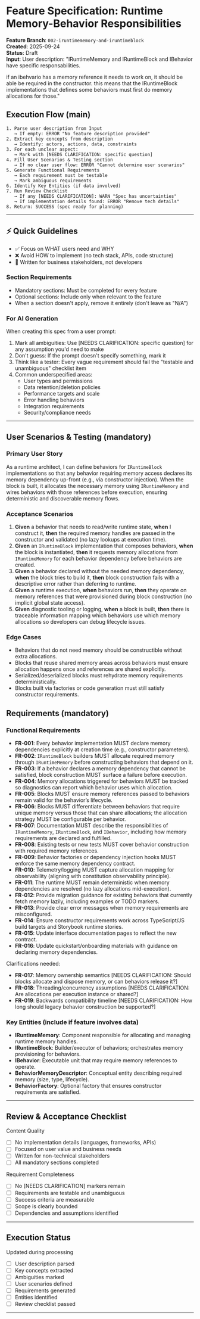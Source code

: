 # Feature Specification: Runtime Memory-Behavior Responsibilities

**Feature Branch**: `002-iruntimememory-and-iruntimeblock`  
**Created**: 2025-09-24  
**Status**: Draft  
**Input**: User description: "IRuntimeMemory and IRuntimeBlock and IBehavior have specific responsabilities.

if an ibehvario has a memory reference it needs to work on, it should be able be required in the constructor.  this means that the IRuntimeBlock implementations that defines some behaviors must first do memory allocations for those."

## Execution Flow (main)
```
1. Parse user description from Input
   → If empty: ERROR "No feature description provided"
2. Extract key concepts from description
   → Identify: actors, actions, data, constraints
3. For each unclear aspect:
   → Mark with [NEEDS CLARIFICATION: specific question]
4. Fill User Scenarios & Testing section
   → If no clear user flow: ERROR "Cannot determine user scenarios"
5. Generate Functional Requirements
   → Each requirement must be testable
   → Mark ambiguous requirements
6. Identify Key Entities (if data involved)
7. Run Review Checklist
   → If any [NEEDS CLARIFICATION]: WARN "Spec has uncertainties"
   → If implementation details found: ERROR "Remove tech details"
8. Return: SUCCESS (spec ready for planning)
```

---

## ⚡ Quick Guidelines
- ✅ Focus on WHAT users need and WHY
- ❌ Avoid HOW to implement (no tech stack, APIs, code structure)
- 👥 Written for business stakeholders, not developers

### Section Requirements
- Mandatory sections: Must be completed for every feature
- Optional sections: Include only when relevant to the feature
- When a section doesn't apply, remove it entirely (don't leave as "N/A")

### For AI Generation
When creating this spec from a user prompt:
1. Mark all ambiguities: Use [NEEDS CLARIFICATION: specific question] for any assumption you'd need to make
2. Don't guess: If the prompt doesn't specify something, mark it
3. Think like a tester: Every vague requirement should fail the "testable and unambiguous" checklist item
4. Common underspecified areas:
   - User types and permissions
   - Data retention/deletion policies  
   - Performance targets and scale
   - Error handling behaviors
   - Integration requirements
   - Security/compliance needs

---

## User Scenarios & Testing (mandatory)

### Primary User Story
As a runtime architect, I can define behaviors for `IRuntimeBlock` implementations so that any behavior requiring memory access declares its memory dependency up-front (e.g., via constructor injection). When the block is built, it allocates the necessary memory using `IRuntimeMemory` and wires behaviors with those references before execution, ensuring deterministic and discoverable memory flows.

### Acceptance Scenarios
1. **Given** a behavior that needs to read/write runtime state, **when** I construct it, **then** the required memory handles are passed in the constructor and validated (no lazy lookups at execution time).
2. **Given** an `IRuntimeBlock` implementation that composes behaviors, **when** the block is instantiated, **then** it requests memory allocations from `IRuntimeMemory` for each behavior dependency before behaviors are created.
3. **Given** a behavior declared without the needed memory dependency, **when** the block tries to build it, **then** block construction fails with a descriptive error rather than deferring to runtime.
4. **Given** a runtime execution, **when** behaviors run, **then** they operate on memory references that were provisioned during block construction (no implicit global state access).
5. **Given** diagnostic tooling or logging, **when** a block is built, **then** there is traceable information mapping which behaviors use which memory allocations so developers can debug lifecycle issues.

### Edge Cases
- Behaviors that do not need memory should be constructible without extra allocations.
- Blocks that reuse shared memory areas across behaviors must ensure allocation happens once and references are shared explicitly.
- Serialized/deserialized blocks must rehydrate memory requirements deterministically.
- Blocks built via factories or code generation must still satisfy constructor requirements.

## Requirements (mandatory)

### Functional Requirements
- **FR-001**: Every behavior implementation MUST declare memory dependencies explicitly at creation time (e.g., constructor parameters).
- **FR-002**: `IRuntimeBlock` builders MUST allocate required memory through `IRuntimeMemory` before constructing behaviors that depend on it.
- **FR-003**: If a behavior declares a memory dependency that cannot be satisfied, block construction MUST surface a failure before execution.
- **FR-004**: Memory allocations triggered for behaviors MUST be tracked so diagnostics can report which behavior uses which allocation.
- **FR-005**: Blocks MUST ensure memory references passed to behaviors remain valid for the behavior’s lifecycle.
- **FR-006**: Blocks MUST differentiate between behaviors that require unique memory versus those that can share allocations; the allocation strategy MUST be configurable per behavior.
- **FR-007**: Documentation MUST describe the responsibilities of `IRuntimeMemory`, `IRuntimeBlock`, and `IBehavior`, including how memory requirements are declared and fulfilled.
- **FR-008**: Existing tests or new tests MUST cover behavior construction with required memory references.
- **FR-009**: Behavior factories or dependency injection hooks MUST enforce the same memory dependency contract.
- **FR-010**: Telemetry/logging MUST capture allocation mapping for observability (aligning with constitution observability principle).
- **FR-011**: The runtime MUST remain deterministic when memory dependencies are resolved (no lazy allocations mid-execution).
- **FR-012**: Provide migration guidance for existing behaviors that currently fetch memory lazily, including examples or TODO markers.
- **FR-013**: Provide clear error messages when memory requirements are misconfigured.
- **FR-014**: Ensure constructor requirements work across TypeScript/JS build targets and Storybook runtime stories.
- **FR-015**: Update interface documentation pages to reflect the new contract.
- **FR-016**: Update quickstart/onboarding materials with guidance on declaring memory dependencies.

Clarifications needed:
- **FR-017**: Memory ownership semantics [NEEDS CLARIFICATION: Should blocks allocate and dispose memory, or can behaviors release it?]
- **FR-018**: Threading/concurrency assumptions [NEEDS CLARIFICATION: Are allocations per execution instance or shared?]
- **FR-019**: Backwards compatibility timeline [NEEDS CLARIFICATION: How long should legacy behavior construction be supported?]

### Key Entities (include if feature involves data)
- **IRuntimeMemory**: Component responsible for allocating and managing runtime memory handles.
- **IRuntimeBlock**: Builder/executor of behaviors; orchestrates memory provisioning for behaviors.
- **IBehavior**: Executable unit that may require memory references to operate.
- **BehaviorMemoryDescriptor**: Conceptual entity describing required memory (size, type, lifecycle).
- **BehaviorFactory**: Optional factory that ensures constructor requirements are satisfied.

---

## Review & Acceptance Checklist
Content Quality
- [ ] No implementation details (languages, frameworks, APIs)
- [ ] Focused on user value and business needs
- [ ] Written for non-technical stakeholders
- [ ] All mandatory sections completed

Requirement Completeness
- [ ] No [NEEDS CLARIFICATION] markers remain
- [ ] Requirements are testable and unambiguous  
- [ ] Success criteria are measurable
- [ ] Scope is clearly bounded
- [ ] Dependencies and assumptions identified

---

## Execution Status
Updated during processing

- [ ] User description parsed
- [ ] Key concepts extracted
- [ ] Ambiguities marked
- [ ] User scenarios defined
- [ ] Requirements generated
- [ ] Entities identified
- [ ] Review checklist passed

---
